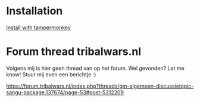 # Installation
[Install with tampermonkey](https://raw.githubusercontent.com/iwantwin/tribalwars-scripts/master/hide_incomings/hide_incomings.user.js)

# Forum thread tribalwars.nl
Volgens mij is hier geen thread van op het forum. Wel gevonden? Let me know! Stuur mij even een berichtje :)

https://forum.tribalwars.nl/index.php?threads/gm-algemeen-discussietopic-sangu-package.137674/page-53#post-5312209